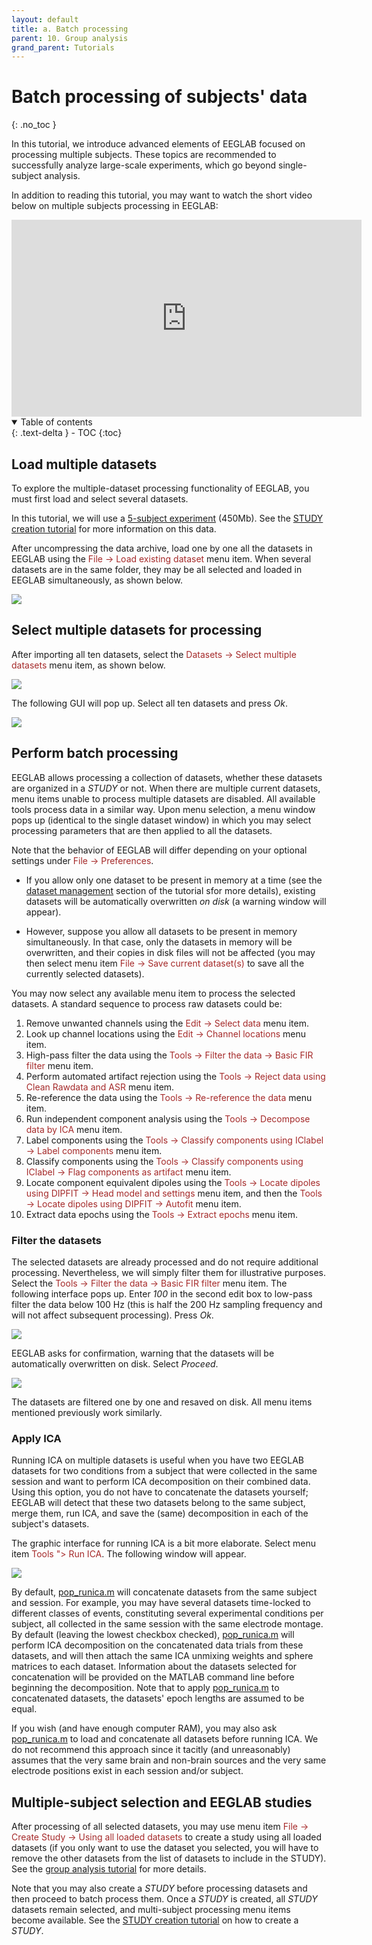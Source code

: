 ```yaml
---
layout: default
title: a. Batch processing
parent: 10. Group analysis
grand_parent: Tutorials 
---
```

Batch processing of subjects' data
====
{: .no_toc }

In this tutorial, we introduce advanced elements of EEGLAB focused on processing multiple subjects. These topics
are recommended to successfully analyze large-scale
experiments, which go beyond single-subject analysis. 

In addition to reading this tutorial, you may want to watch the short video below on multiple subjects processing in EEGLAB:

<center><iframe width="560" height="315" src="https://www.youtube.com/embed/-jL3PuHD3aY" frameborder="0" allow="accelerometer; autoplay; clipboard-write; encrypted-media; gyroscope; picture-in-picture" allowfullscreen></iframe></center>

<details open markdown="block">
  <summary>
    Table of contents
  </summary>
  {: .text-delta }
- TOC
{:toc}
</details>

Load multiple datasets
----
To explore the multiple-dataset processing functionality of EEGLAB, you must first load and select several datasets.

In this tutorial, we will use a [5-subject experiment](http://sccn.ucsd.edu/eeglab/download/STUDY5subjects.zip) (450Mb). See the [STUDY creation tutorial](/tutorials/10_Group_analysis/study_creation.html) for more information on this data. 

After uncompressing the data archive, load one by one all the datasets in EEGLAB using the <span style="color: brown">File → Load existing dataset</span> menu item. When several datasets are in the same folder, they may be all selected and loaded in EEGLAB simultaneously, as shown below.

![](/assets/images/multisub1.png)

Select multiple datasets for processing
----

After importing all ten datasets, select the <span style="color: brown">Datasets → Select multiple datasets</span> menu item, as shown below.

![](/assets/images/multisub2.png)

The following GUI will pop up. Select all ten datasets and press *Ok*.

![](/assets/images/multisub3.png)

Perform batch processing
----
EEGLAB allows processing a collection of datasets, whether these datasets are organized in a *STUDY* or not. 
When there are multiple current datasets, menu items unable to
process multiple datasets are disabled. All available tools process data in a similar way. Upon menu selection,
a menu window pops up (identical to the single dataset window) in which
you may select processing parameters that are then applied to all the
datasets. 

Note that the behavior of EEGLAB will differ depending on your optional settings under
<span style="color: brown">File → Preferences</span>.

- If you allow only one
dataset to be present in memory at a time (see the [dataset management](/tutorials/03_Dataset_management/datasets.html) section of the tutorial sfor more details), existing
datasets will be automatically overwritten *on disk* (a warning window will appear).

- However, suppose you allow all datasets to be present in memory simultaneously. In that case, only the
datasets in memory will be overwritten, and their copies in disk files
will not be affected (you may then select menu item
<span style="color: brown">File → Save current dataset(s)</span> to save all the
currently selected datasets).

You may now select any available menu item to process the selected datasets. A standard sequence to process raw datasets could be:
1. Remove unwanted channels using the <span style="color: brown">Edit → Select data</span> menu item.
1. Look up channel locations using the <span style="color: brown">Edit → Channel locations</span> menu item.
1. High-pass filter the data using the <span style="color: brown">Tools → Filter the data → Basic FIR filter</span> menu item.
1. Perform automated artifact rejection using the <span style="color: brown">Tools → Reject data using Clean Rawdata and ASR</span> menu item.
1. Re-reference the data using the <span style="color: brown">Tools → Re-reference the data</span> menu item.
1. Run independent component analysis using the <span style="color: brown">Tools → Decompose data by ICA</span> menu item.
1. Label components using the <span style="color: brown">Tools → Classify components using IClabel → Label components</span> menu item.
1. Classify components using the <span style="color: brown">Tools → Classify components using IClabel → Flag components as artifact</span> menu item.
1. Locate component equivalent dipoles using the <span style="color: brown">Tools → Locate dipoles using DIPFIT -> Head model and settings</span> menu item, and then the <span style="color: brown">Tools → Locate dipoles using DIPFIT -> Autofit</span> menu item.
1. Extract data epochs using the <span style="color: brown">Tools → Extract epochs</span> menu item.

### Filter the datasets

The selected datasets are already processed and do not require additional processing. Nevertheless, we will simply filter them for illustrative purposes. Select the <span style="color: brown">Tools → Filter the data → Basic FIR filter</span> menu item. The following interface pops up. Enter *100* in the second edit box to low-pass filter the data below 100 Hz (this is half the 200 Hz sampling frequency and will not affect subsequent processing). Press *Ok*.

![](/assets/images/multisub5.png)

EEGLAB asks for confirmation, warning that the datasets will be automatically overwritten on disk. Select *Proceed*.

![](/assets/images/multisub4.png)

The datasets are filtered one by one and resaved on disk. All menu items mentioned previously work similarly.

### Apply ICA

Running ICA on multiple datasets is useful when you have two EEGLAB datasets for
two conditions from a subject that were collected in the same session
and want to perform ICA decomposition on their combined data. Using this
option, you do not have to concatenate the datasets yourself; EEGLAB
will detect that these two datasets belong to the same subject, merge them, run ICA, and save the (same) decomposition in each of the subject's datasets.

The graphic interface for running ICA is a bit more elaborate. Select
menu item <span style="color: brown">Tools \"> Run ICA</span>. The following
window will appear.


![](/assets/images/pop_runica_multiple.png)

By default, 
[pop_runica.m](http://sccn.ucsd.edu/eeglab/locatefile.php?file=pop_runica.m)
 will concatenate datasets from the same
subject and session. For example, you may have several datasets time-locked to different classes of events, constituting several experimental
conditions per subject, all collected in the same session with the same
electrode montage. 
By default (leaving the lowest checkbox checked), 
[pop_runica.m](http://sccn.ucsd.edu/eeglab/locatefile.php?file=pop_runica.m)  will perform ICA decomposition on the
concatenated data trials from these datasets, and will then attach the
same ICA unmixing weights and sphere matrices to each dataset.
Information about the datasets selected for concatenation will be
provided on the MATLAB command line before beginning the decomposition. Note that to apply [pop_runica.m](http://sccn.ucsd.edu/eeglab/locatefile.php?file=pop_runica.m) to
concatenated datasets, the datasets' epoch lengths are
assumed to be equal.

If you wish (and have enough computer RAM), you may also ask 
[pop_runica.m](http://sccn.ucsd.edu/eeglab/locatefile.php?file=pop_runica.m) to load and concatenate all datasets before
running ICA. We do not recommend this approach since it tacitly
(and unreasonably) assumes that the very same brain and non-brain
sources and the very same
electrode positions exist in each session and/or subject.

Multiple-subject selection and EEGLAB studies
---

After processing of all selected datasets, you may use menu item
<span style="color:brown">File → Create Study → Using all loaded datasets</span> to create a study using all loaded datasets (if you only
want to use the dataset you selected, you will have to remove the other
datasets from the list of datasets to include in the STUDY). See the [group analysis tutorial](/tutorials/10_Group_analysis/) for more details.

Note that you may also create a *STUDY* before processing datasets and then proceed to batch process them. Once a *STUDY* is created, all  *STUDY* datasets remain selected, and multi-subject processing menu items become available. See the [STUDY creation tutorial](/tutorials/10_Group_analysis/study_creation.html) on how to create a *STUDY*.

